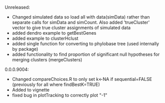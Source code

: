 Unreleased:

* Changed simulated data so load all with data(simData) rather than separate calls for simData and simCount. Also added 'trueCluster' vector to give true cluster assignments of simulated data
* added dendro example to getBestGenes
* added example to clusterHclust
* added single function for converting to phylobase tree (used internally by package)
* added functionality to find proportion of significant null hypotheses for merging clusters (mergeClusters)

0.0.0.9004:

* Changed compareChoices.R to only set k<-NA if sequential=FALSE (previously for all where findBestK=TRUE)
* Added to vignette
* fixed bug in plotTracking to correctly plot "-1"
